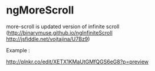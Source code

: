 ngMoreScroll
============

more-scroll is updated version of infinite scroll<br/>
  (http://binarymuse.github.io/ngInfiniteScroll<br/>
   http://jsfiddle.net/vojtajina/U7Bz9)


Example :

  http://plnkr.co/edit/XETX1KMaUtGMfQGS6eG8?p=preview
